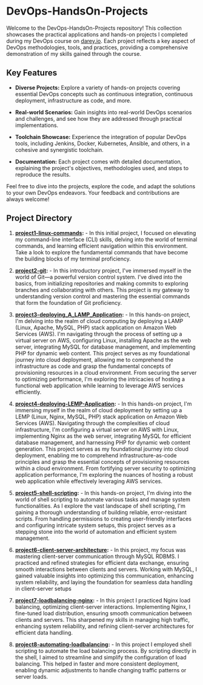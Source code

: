 # DevOps-HandsOn-Projects

Welcome to the DevOps-HandsOn-Projects repository! This collection showcases the practical applications and hands-on projects I completed during my DevOps course on [darey.io](https://dareyio.com/). Each project reflects a key aspect of DevOps methodologies, tools, and practices, providing a comprehensive demonstration of my skills gained through the course.

## Key Features
- **Diverse Projects:** Explore a variety of hands-on projects covering essential DevOps concepts such as continuous integration, continuous deployment, infrastructure as code, and more.
  
- **Real-world Scenarios:** Gain insights into real-world DevOps scenarios and challenges, and see how they are addressed through practical implementations.

- **Toolchain Showcase:** Experience the integration of popular DevOps tools, including Jenkins, Docker, Kubernetes, Ansible, and others, in a cohesive and synergistic toolchain.

- **Documentation:** Each project comes with detailed documentation, explaining the project's objectives, methodologies used, and steps to reproduce the results.

Feel free to dive into the projects, explore the code, and adapt the solutions to your own DevOps endeavors. Your feedback and contributions are always welcome!

## Project Directory
1. **[project1-linux-commands](https://github.com/B-Akapo/Darey.io/tree/main/project1-linux-commands):** - In this initial project, I focused on elevating my command-line interface (CLI) skills, delving into the world of terminal commands, and learning efficient navigation within this environment. Take a look to explore the fundamental commands that have become the building blocks of my terminal proficiency.

2. **[project2-git](https://github.com/B-Akapo/Darey.io/tree/main/project2-git):** - In this introductory project, I've immersed myself in the world of Git—a powerful version control system. I've dived into the basics, from initializing repositories and making commits to exploring branches and collaborating with others. This project is my gateway to understanding version control and mastering the essential commands that form the foundation of Git proficiency.

3. **[project3-deploying_A_LAMP_Application](https://github.com/B-Akapo/Darey.io/tree/main/project3-deploying_A_LAMP_Application):** - In this hands-on project, I'm delving into the realm of cloud computing by deploying a LAMP (Linux, Apache, MySQL, PHP) stack application on Amazon Web Services (AWS). I'm navigating through the process of setting up a virtual server on AWS, configuring Linux, installing Apache as the web server, integrating MySQL for database management, and implementing PHP for dynamic web content. This project serves as my foundational journey into cloud deployment, allowing me to comprehend the infrastructure as code and grasp the fundamental concepts of provisioning resources in a cloud environment. From securing the server to optimizing performance, I'm exploring the intricacies of hosting a functional web application while learning to leverage AWS services efficiently.

4. **[project4-deploying-LEMP-Application](https://github.com/B-Akapo/Darey.io/tree/main/project4-deploying-LEMP-Application):** - In this hands-on project, I'm immersing myself in the realm of cloud deployment by setting up a LEMP (Linux, Nginx, MySQL, PHP) stack application on Amazon Web Services (AWS). Navigating through the complexities of cloud infrastructure, I'm configuring a virtual server on AWS with Linux, implementing Nginx as the web server, integrating MySQL for efficient database management, and harnessing PHP for dynamic web content generation. This project serves as my foundational journey into cloud deployment, enabling me to comprehend infrastructure-as-code principles and grasp the essential concepts of provisioning resources within a cloud environment. From fortifying server security to optimizing application performance, I'm exploring the nuances of hosting a robust web application while effectively leveraging AWS services.

5. **[project5-shell-scripting](https://github.com/B-Akapo/Darey.io/tree/main/project5-shell-scripting):** - In this hands-on project, I'm diving into the world of shell scripting to automate various tasks and manage system functionalities. As I explore the vast landscape of shell scripting, I'm gaining a thorough understanding of building reliable, error-resistant scripts. From handling permissions to creating user-friendly interfaces and configuring intricate system setups, this project serves as a stepping stone into the world of automation and efficient system management.

6. **[project6-client-server-architecture](https://github.com/B-Akapo/Darey.io/tree/main/project6-client-server-architecture):** - In this project, my focus was mastering client-server communication through MySQL RDBMS. I practiced and refined strategies for efficient data exchange, ensuring smooth interactions between clients and servers. Working with MySQL, I gained valuable insights into optimizing this communication, enhancing system reliability, and laying the foundation for seamless data handling in client-server setups

7. **[project7-loadbalancing-nginx](https://github.com/B-Akapo/Darey.io/tree/main/project7-loadbalancing-nginx):** - In this project I practiced Nginx load balancing, optimizing client-server interactions. Implementing Nginx, I fine-tuned load distribution, ensuring smooth communication between clients and servers. This sharpened my skills in managing high traffic, enhancing system reliability, and refining client-server architectures for efficient data handling.

8. **[project8-automating-loadbalancing](https://github.com/B-Akapo/Darey.io/tree/main/project8-automating-loadbalancing):** - In this project I employed shell scripting to automate the load balancing process. By scripting directly in the shell, I aimed to streamline and simplify the configuration of load balancing. This helped in faster and more consistent deployment, enabling dynamic adjustments to handle changing traffic patterns or server loads.
